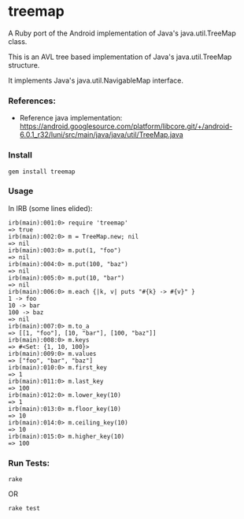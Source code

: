 # treemap

A Ruby port of the Android implementation of Java's java.util.TreeMap class.

This is an AVL tree based implementation of Java's java.util.TreeMap structure.

It implements Java's java.util.NavigableMap interface.


### References:
- Reference java implementation: https://android.googlesource.com/platform/libcore.git/+/android-6.0.1_r32/luni/src/main/java/java/util/TreeMap.java


### Install
```
gem install treemap
```


### Usage
In IRB (some lines elided):
```
irb(main):001:0> require 'treemap'
=> true
irb(main):002:0> m = TreeMap.new; nil
=> nil
irb(main):003:0> m.put(1, "foo")
=> nil
irb(main):004:0> m.put(100, "baz")
=> nil
irb(main):005:0> m.put(10, "bar")
=> nil
irb(main):006:0> m.each {|k, v| puts "#{k} -> #{v}" }
1 -> foo
10 -> bar
100 -> baz
=> nil
irb(main):007:0> m.to_a
=> [[1, "foo"], [10, "bar"], [100, "baz"]]
irb(main):008:0> m.keys
=> #<Set: {1, 10, 100}>
irb(main):009:0> m.values
=> ["foo", "bar", "baz"]
irb(main):010:0> m.first_key
=> 1
irb(main):011:0> m.last_key
=> 100
irb(main):012:0> m.lower_key(10)
=> 1
irb(main):013:0> m.floor_key(10)
=> 10
irb(main):014:0> m.ceiling_key(10)
=> 10
irb(main):015:0> m.higher_key(10)
=> 100
```


### Run Tests:
```
rake
```
OR
```
rake test
```
